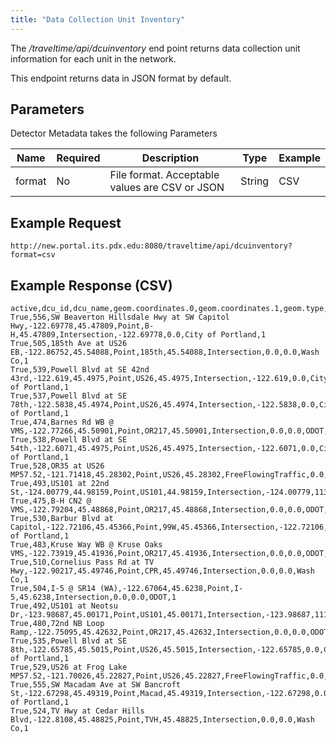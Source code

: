 ```yaml
---
title: "Data Collection Unit Inventory"
---
```

The _/traveltime/api/dcuinventory_ end point returns data collection unit information for each unit in the network.

This endpoint returns data in JSON format by default.

## Parameters
Detector Metadata takes the following Parameters

| Name         | Required  | Description                                        | Type   | Example      |
| ------------ | --------- | -------------------------------------------------- | ------ | ------------ |
|  format      | No        | File format. Acceptable values are CSV or JSON     | String | CSV          |

## Example Request
```http://new.portal.its.pdx.edu:8080/traveltime/api/dcuinventory?format=csv```

## Example Response (CSV)
```
active,dcu_id,dcu_name,geom.coordinates.0,geom.coordinates.1,geom.type,highway,latitude,location_type,longitude,milepoint,owner,roadway_number
True,556,SW Beaverton Hillsdale Hwy at SW Capitol Hwy,-122.69778,45.47809,Point,B-H,45.47809,Intersection,-122.69778,0.0,City of Portland,1
True,505,185th Ave at US26 EB,-122.86752,45.54088,Point,185th,45.54088,Intersection,0.0,0.0,Wash Co,1
True,539,Powell Blvd at SE 42nd 43rd,-122.619,45.4975,Point,US26,45.4975,Intersection,-122.619,0.0,City of Portland,1
True,537,Powell Blvd at SE 78th,-122.5838,45.4974,Point,US26,45.4974,Intersection,-122.5838,0.0,City of Portland,1
True,474,Barnes Rd WB @ VMS,-122.77266,45.50901,Point,OR217,45.50901,Intersection,0.0,0.0,ODOT,1
True,538,Powell Blvd at SE 54th,-122.6071,45.4975,Point,US26,45.4975,Intersection,-122.6071,0.0,City of Portland,1
True,528,OR35 at US26 MP57.52,-121.71418,45.28302,Point,US26,45.28302,FreeFlowingTraffic,0.0,57.52,ODOT,1
True,493,US101 at 22nd St,-124.00779,44.98159,Point,US101,44.98159,Intersection,-124.00779,113.82,ODOT,1
True,475,B-H CN2 @ VMS,-122.79204,45.48868,Point,OR217,45.48868,Intersection,0.0,0.0,ODOT,1
True,530,Barbur Blvd at Capitol,-122.72106,45.45366,Point,99W,45.45366,Intersection,-122.72106,1.12,City of Portland,1
True,483,Kruse Way WB @ Kruse Oaks VMS,-122.73919,45.41936,Point,OR217,45.41936,Intersection,0.0,0.0,ODOT,1
True,510,Cornelius Pass Rd at TV Hwy,-122.90217,45.49746,Point,CPR,45.49746,Intersection,0.0,0.0,Wash Co,1
True,504,I-5 @ SR14 (WA),-122.67064,45.6238,Point,I-5,45.6238,Intersection,0.0,0.0,ODOT,1
True,492,US101 at Neotsu Dr,-123.98687,45.00171,Point,US101,45.00171,Intersection,-123.98687,111.78,ODOT,1
True,480,72nd NB Loop Ramp,-122.75095,45.42632,Point,OR217,45.42632,Intersection,0.0,0.0,ODOT,1
True,535,Powell Blvd at SE 8th,-122.65785,45.5015,Point,US26,45.5015,Intersection,-122.65785,0.0,City of Portland,1
True,529,US26 at Frog Lake MP57.52,-121.70026,45.22827,Point,US26,45.22827,FreeFlowingTraffic,0.0,57.52,ODOT,1
True,555,SW Macadam Ave at SW Bancroft St,-122.67298,45.49319,Point,Macad,45.49319,Intersection,-122.67298,0.0,City of Portland,1
True,524,TV Hwy at Cedar Hills Blvd,-122.8108,45.48825,Point,TVH,45.48825,Intersection,0.0,0.0,Wash Co,1
```
